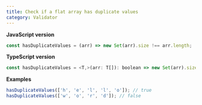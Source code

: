 ```yaml
---
title: Check if a flat array has duplicate values
category: Validator
---
```


**JavaScript version**

```js
const hasDuplicateValues = (arr) => new Set(arr).size !== arr.length;
```

**TypeScript version**

```js
const hasDuplicateValues = <T,>(arr: T[]): boolean => new Set(arr).size !== arr.length;
```

**Examples**

```js
hasDuplicateValues(['h', 'e', 'l', 'l', 'o']); // true
hasDuplicateValues(['w', 'o', 'r', 'd']); // false
```
